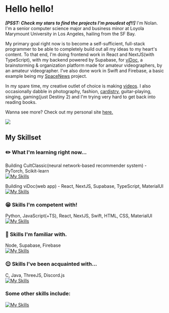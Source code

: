 # Hello hello!

***[PSST: Check my stars to find the projects I'm proudest of!!]***
I'm Nolan. I'm a senior computer science major and business minor at Loyola Marymount University in Los Angeles, hailing from the SF Bay.

My primary goal right now is to become a self-sufficient, full-stack programmer to be able to completely build out all my ideas to my heart's content. To that end, I'm doing frontend work in React and NextJS(with TypeScript), with my backend powered by Supabase, for [viDoc](https://github.com/nndpznn/viDoc), a brainstorming & organization platform made for amateur videographers, by an amateur videographer. I've also done work in Swift and Firebase, a basic example being my [SpaceNews](https://github.com/nndpznn/SpaceNewsClone) project. 

In my spare time, my creative outlet of choice is making [videos](https://www.youtube.com/@-nolan). I also occasionally dabble in photography, fashion, [cardistry](https://sabukaru.online/articles/the-last-living-niche-subculture-a-talk-with-anyone-master-of-cards), guitar-playing, singing, gaming(just Destiny 2) and I'm trying very hard to get back into reading books.

Wanna see more? Check out my personal site [here.](https://nndpznn.github.io/)

![](https://komarev.com/ghpvc/?username=nndpznn&color=102BEF)

## My Skillset

### :pencil2: What I'm learning right now...
Building CultClassic(neural network-based recommender system) - PyTorch, Scikit-learn\
[![My Skills](https://skillicons.dev/icons?i=pytorch,sklearn)](https://skillicons.dev)

Building viDoc(web app) - React, NextJS, Supabase, TypeScript, MaterialUI\
[![My Skills](https://skillicons.dev/icons?i=react,nextjs,supabase,ts,materialui)](https://skillicons.dev)

### :grin: Skills I'm competent with!
Python, JavaScript(+TS), React, NextJS, Swift, HTML, CSS, MaterialUI\
[![My Skills](https://skillicons.dev/icons?i=py,js,ts,react,nextjs,swift,html,css,materialui)](https://skillicons.dev)

### :slightly_smiling_face: Skills I'm familiar with.
Node, Supabase, Firebase\
[![My Skills](https://skillicons.dev/icons?i=nodejs,supabase,firebase)](https://skillicons.dev)

### :relieved: Skills I've been acquainted with...
C, Java, ThreeJS, Discord.js\
[![My Skills](https://skillicons.dev/icons?i=c,java,threejs,bots)](https://skillicons.dev)

### Some other skills include:
[![My Skills](https://skillicons.dev/icons?i=github,vscode,figma,ps,ableton,postman)](https://skillicons.dev)

<!--
**nndpznn/nndpznn** is a ✨ _special_ ✨ repository because its `README.md` (this file) appears on your GitHub profile.

Here are some ideas to get you started:

- 🔭 I’m currently working on ...
- 🌱 I’m currently learning ...
- 👯 I’m looking to collaborate on ...
- 🤔 I’m looking for help with ...
- 💬 Ask me about ...
- 📫 How to reach me: ...
- 😄 Pronouns: ...
- ⚡ Fun fact: ...
-->
